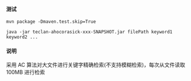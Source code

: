 #### 测试
``` 
mvn package -Dmaven.test.skip=True

java -jar teclan-ahocorasick-xxx-SNAPSHOT.jar filePath keyword1 keyword2 ...
```
#### 说明
采用 AC 算法对大文件进行关键字精确检索(不支持模糊检索)，每次从文件读取 100MB 进行检索


